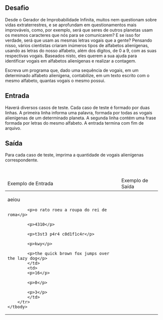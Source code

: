 <div><div>
<h2>Desafio</h2>

<p>Desde o Gerador de Improbabilidade Infinita, muitos nem questionam sobre vidas extraterrestres, e se aprofundam em questionamentos mais improváveis, como, por exemplo, será que seres de outros planetas usam os mesmos caracteres que nós para se comunicarem? E se isso for verdade, será que usam as mesmas letras vogais que a gente? Pensando nisso, vários cientistas criaram inúmeros tipos de alfabetos alienígenas, usando as letras do nosso alfabeto, além dos dígitos, de 0 a 9, com as suas respectivas vogais. Baseados nisto, eles querem a sua ajuda para identificar vogais em alfabetos alienígenas e realizar a contagem.</p>

<p>Escreva um programa que, dado uma sequência de vogais, em um determinado alfabeto alienígena, contabilize, em um texto escrito com o mesmo alfabeto, quantas vogais o mesmo possui.</p>

<h2>Entrada</h2>

<p>Haverá diversos casos de teste. Cada caso de teste é formado por duas linhas. A primeira linha informa uma palavra, formada por todas as vogais alienígenas de um determinado planeta. A segunda linha contém uma frase formada por letras do mesmo alfabeto. A entrada termina com fim de arquivo.</p>

<h2>Saída</h2>

<p>Para cada caso de teste, imprima a quantidade de vogais alienígenas correspondente.</p>
</div>

<div>&nbsp;</div>

<table>
	<thead>
		<tr>
			<td>Exemplo de Entrada</td>
			<td>Exemplo de Saída</td>
		</tr>
	</thead>
	<tbody>
		<tr>
			<td>
			<p>aeiou</p>

			<p>o rato roeu a roupa do rei de roma</p>

			<p>4310</p>

			<p>t3st3 p4r4 c0d1f1c4r</p>

			<p>kwy</p>

			<p>the quick brown fox jumps over the lazy dog</p>
			</td>
			<td>
			<p>16</p>

			<p>8</p>

			<p>3</p>
			</td>
		</tr>
	</tbody>
</table> <br><br></div>